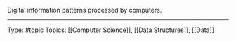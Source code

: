 Digital information patterns processed by computers.


___
Type: #topic 
Topics: [[Computer Science]], [[Data Structures]], [[Data]]



